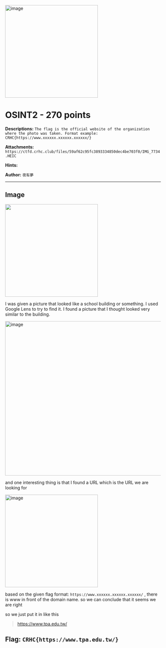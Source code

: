 <img width="300" height="300" alt="image" src="https://github.com/user-attachments/assets/6f91c237-1db1-403e-9515-a4c0f9dfbe9d" />

# OSINT2 - 270 points

**Descriptions:** `The flag is the official website of the organization where the photo was taken. Format example: CRHC{https://www.xxxxxx.xxxxxx.xxxxxx/}`

**Attachments:** `https://ctfd.crhc.club/files/59af62c95fc3893334850dec4be703f0/IMG_7734.HEIC`

**Hints:**

**Author:** `夜有夢`

---
## Image

<img width="300" height="300" src="https://github.com/user-attachments/assets/f67268e2-d469-44bd-9a88-e915997e059d"/>

I was given a picture that looked like a school building or something. I used Google Lens to try to find it. I found a picture that I thought looked very similar to the building.

<img width="800" height="500" alt="image" src="https://github.com/user-attachments/assets/b6862832-dcca-4215-a669-0742fe68df2f" />

and one interesting thing is that I found a URL which is the URL we are looking for

<img width="300" height="300" alt="image" src="https://github.com/user-attachments/assets/23f60cf7-87c7-4395-9241-8713bc63ee40" />

based on the given flag format: `https://www.xxxxxx.xxxxxx.xxxxxx/` , there is www in front of the domain name. so we can conclude that it seems we are right

so we just put it in like this

> https://www.tpa.edu.tw/

## **Flag:** `CRHC{https://www.tpa.edu.tw/}`
